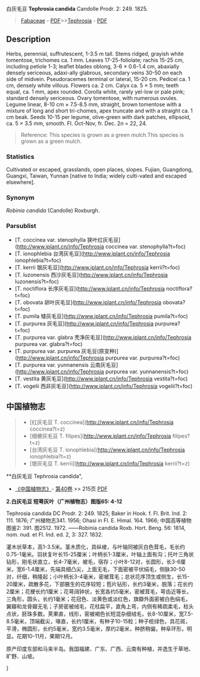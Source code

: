 白灰毛豆 **Tephrosia candida** Candolle Prodr. 2: 249. 1825.

> [Fabaceae](http://www.iplant.cn/info/Fabaceae?t=foc) - [PDF](http://www.iplant.cn/foc/pdf/Fabaceae.pdf)>>[Tephrosia](http://www.iplant.cn/info/Tephrosia?t=foc) - [PDF](http://www.iplant.cn/foc/pdf/Tephrosia.pdf)

## Description

Herbs, perennial, suffrutescent, 1-3.5 m tall. Stems ridged, grayish white tomentose, trichomes ca. 1 mm. Leaves 17-25-foliolate; rachis 15-25 cm, including petiole 1-3; leaflet blades oblong, 3-6 × 0.6-1.4 cm, abaxially densely sericeous, adaxi-ally glabrous, secondary veins 30-50 on each side of midvein. Pseudoracemes terminal or lateral, 15-20 cm. Pedicel ca. 1 cm, densely white villous. Flowers ca. 2 cm. Calyx ca. 5 × 5 mm; teeth equal, ca. 1 mm, apex rounded. Corolla white, rarely yel-low or pale pink; standard densely sericeous. Ovary tomentose, with numerous ovules. Legume linear, 8-10 cm × 7.5-8.5 mm, straight, brown tomentose with a mixture of long and short tri-chomes, apex truncate and with a straight ca. 1 cm beak. Seeds 10-15 per legume, olive-green with dark patches, ellipsoid, ca. 5 × 3.5 mm, smooth. Fl. Oct-Nov, fr. Dec. 2*n* = 22, 24.


> Reference: 
> This species is grown as a green mulch.This species is grown as a green mulch.

### Statistics
Cultivated or escaped, grasslands, open places, slopes. Fujian, Guangdong, Guangxi, Taiwan, Yunnan [native to India; widely culti-vated and escaped elsewhere].

### Synonym
*Robinia candida* (Candolle) Roxburgh.



### Parsublist

* [T.  coccinea var. stenophylla  狭叶红灰毛豆](http://www.iplant.cn/info/Tephrosia coccinea var. stenophylla?t=foc)
* [T.  ionophlebia  台湾灰毛豆](http://www.iplant.cn/info/Tephrosia ionophlebia?t=foc)
* [T.  kerrii  银灰毛豆](http://www.iplant.cn/info/Tephrosia kerrii?t=foc)
* [T.  luzonensis  西沙灰毛豆](http://www.iplant.cn/info/Tephrosia luzonensis?t=foc)
* [T.  noctiflora  长序灰毛豆](http://www.iplant.cn/info/Tephrosia noctiflora?t=foc)
* [T.  obovata  卵叶灰毛豆](http://www.iplant.cn/info/Tephrosia obovata?t=foc)
* [T.  pumila  矮灰毛豆](http://www.iplant.cn/info/Tephrosia pumila?t=foc)
* [T.  purpurea  灰毛豆](http://www.iplant.cn/info/Tephrosia purpurea?t=foc)
* [T.  purpurea var. glabra  秃净灰毛豆](http://www.iplant.cn/info/Tephrosia purpurea var. glabra?t=foc)
* [T.  purpurea var. purpurea  灰毛豆(原变种)](http://www.iplant.cn/info/Tephrosia purpurea var. purpurea?t=foc)
* [T.  purpurea var. yunnanensis  云南灰毛豆](http://www.iplant.cn/info/Tephrosia purpurea var. yunnanensis?t=foc)
* [T.  vestita  黄灰毛豆](http://www.iplant.cn/info/Tephrosia vestita?t=foc)
* [T.  vogelii  西非灰毛豆](http://www.iplant.cn/info/Tephrosia vogelii?t=foc)


## 中国植物志

> * [红灰毛豆  T.  coccinea](http://www.iplant.cn/info/Tephrosia coccinea?t=z)
> * [细梗灰毛豆  T.  filipes](http://www.iplant.cn/info/Tephrosia filipes?t=z)
> * [台湾灰毛豆  T.  ionophlebia](http://www.iplant.cn/info/Tephrosia ionophlebia?t=z)
> * [银灰毛豆  T.  kerrii](http://www.iplant.cn/info/Tephrosia kerrii?t=z)


**白灰毛豆 Tephrosia candida",



* [《中国植物志》](http://www.iplant.cn/frps)- [第40卷](http://www.iplant.cn/frps/vol/40) >> 215页 [PDF](http://www.iplant.cn/frps/pdf/40/215.PDF)


**2.白灰毛豆 短萼灰叶（广州植物志）图版65: 4-12**

Tephrosia candida DC Prodr. 2: 249. 1825; Baker in Hook. f. Fl. Brit. Ind. 2: 111. 1876; 广州植物志341. 1956; Ohasi in Fl. E. Himal. 164. 1966; 中国高等植物图鉴2: 391. 图2512. 1972. ——Robinia candida Roxb. Hort. Beng. 56: 1814, nom. nud. et Fl. Ind. ed. 2, 3: 327. 1832.

灌木状草本，高1-3.5米。茎木质化，具纵棱，与叶轴同被灰白色茸毛，毛长约0.75-1毫米。羽状复叶长15-25厘米；叶柄长1-3厘米，叶轴上面有沟；托叶三角状钻形，刚毛状直立，长4-7毫米，被毛，宿存；小叶8-12对，长圆形，长3-6厘米，宽6-1.4厘米，先端具细凸尖，上面无毛，下面密被平伏绢毛，侧脉30-50对，纤细，稍隆起；小叶柄长3-4毫米，密被茸毛；总状花序顶生或侧生，长15-20厘米，疏散多花，下部腋生的花序较短；苞片钻形，长约3毫米，脱落；花长约2厘米；花梗长约1厘米；花萼阔钟状，长宽各约5毫米，密被茸毛，萼齿近等长，三角形，圆头，长约1毫米；花冠色、淡黄色或淡红色，旗瓣外面密被白色绢毛，翼瓣和龙骨瓣无毛；子房密被绒毛，花柱扁平，直角上弯，内侧有稀疏柔毛，柱头点状，胚珠多数。荚果直，线形，密被褐色长短混杂细绒毛，长8-10厘米，宽7.5-8.5毫米，顶端截尖，喙直，长约1厘米，有种子10-15粒；种子榄绿色，具花斑，平滑，椭圆形，长约5毫米，宽约3.5毫米，厚约2毫米，种脐稍偏，种阜环形，明显。花期10-11月，果期12月。

原产印度东部和马来半岛。我国福建、广东、广西、云南有种植，并逸生于草地、旷野、山坡。



}